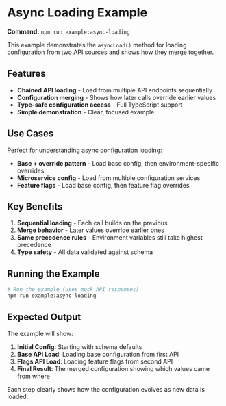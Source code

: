 # Async Loading Example

**Command:** `npm run example:async-loading`

This example demonstrates the `asyncLoad()` method for loading configuration from two API sources and shows how they merge together.

## Features

- **Chained API loading** - Load from multiple API endpoints sequentially
- **Configuration merging** - Shows how later calls override earlier values
- **Type-safe configuration access** - Full TypeScript support
- **Simple demonstration** - Clear, focused example

## Use Cases

Perfect for understanding async configuration loading:

- **Base + override pattern** - Load base config, then environment-specific overrides
- **Microservice config** - Load from multiple configuration services
- **Feature flags** - Load base config, then feature flag overrides

## Key Benefits

1. **Sequential loading** - Each call builds on the previous
2. **Merge behavior** - Later values override earlier ones
3. **Same precedence rules** - Environment variables still take highest precedence
4. **Type safety** - All data validated against schema

## Running the Example

```bash
# Run the example (uses mock API responses)
npm run example:async-loading
```

## Expected Output

The example will show:

1. **Initial Config**: Starting with schema defaults
2. **Base API Load**: Loading base configuration from first API
3. **Flags API Load**: Loading feature flags from second API
4. **Final Result**: The merged configuration showing which values came from where

Each step clearly shows how the configuration evolves as new data is loaded.

